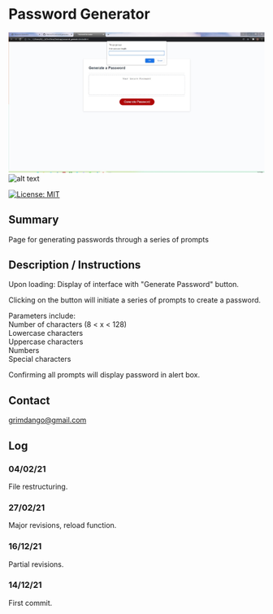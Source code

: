 # Password Generator

![alt text](Assets/sample.jpg)
![alt text](Assets/sample.gif)

[![License: MIT](https://img.shields.io/badge/License-MIT-yellow.svg)](https://opensource.org/licenses/MIT)

## Summary
Page for generating passwords through a series of prompts

## Description / Instructions
Upon loading: Display of interface with "Generate Password" button.

Clicking on the button will initiate a series of prompts to create a password.

Parameters include: <br>
Number of characters (8 < x < 128) <br>
Lowercase characters <br>
Uppercase characters <br>
Numbers <br>
Special characters <br>

Confirming all prompts will display password in alert box. 

## Contact
grimdango@gmail.com

## Log 

### 04/02/21
File restructuring.

### 27/02/21
Major revisions, reload function.

### 16/12/21
Partial revisions.   

### 14/12/21
First commit. 
   


